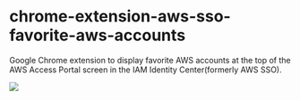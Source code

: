 # chrome-extension-aws-sso-favorite-aws-accounts

Google Chrome extension to display favorite AWS accounts at the top of the AWS Access Portal screen in the IAM Identity Center(formerly AWS SSO).

![](images/demo.gif)
